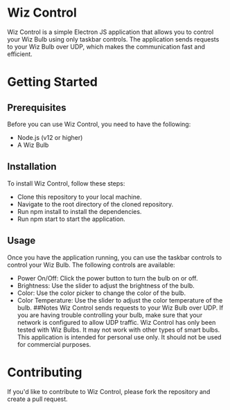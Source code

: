 # Wiz Control
Wiz Control is a simple Electron JS application that allows you to control your Wiz Bulb using only taskbar controls. The application sends requests to your Wiz Bulb over UDP, which makes the communication fast and efficient.

# Getting Started
## Prerequisites
Before you can use Wiz Control, you need to have the following:

- Node.js (v12 or higher)
- A Wiz Bulb
## Installation
To install Wiz Control, follow these steps:

- Clone this repository to your local machine.
- Navigate to the root directory of the cloned repository.
- Run npm install to install the dependencies.
- Run npm start to start the application.
## Usage
Once you have the application running, you can use the taskbar controls to control your Wiz Bulb. The following controls are available:

- Power On/Off: Click the power button to turn the bulb on or off.
- Brightness: Use the slider to adjust the brightness of the bulb.
- Color: Use the color picker to change the color of the bulb.
- Color Temperature: Use the slider to adjust the color temperature of the bulb.
##Notes
Wiz Control sends requests to your Wiz Bulb over UDP. If you are having trouble controlling your bulb, make sure that your network is configured to allow UDP traffic.
Wiz Control has only been tested with Wiz Bulbs. It may not work with other types of smart bulbs.
This application is intended for personal use only. It should not be used for commercial purposes.
# Contributing
If you'd like to contribute to Wiz Control, please fork the repository and create a pull request.
